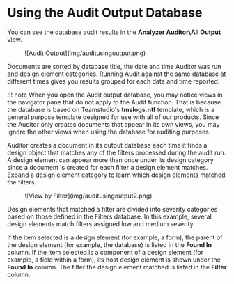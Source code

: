 # Using the Audit Output Database

You can see the database audit results in the **Analyzer Auditor\All Output** view. 
<figure markdown="1">
  ![Audit Output](img/auditusingoutput.png)
</figure>

Documents are sorted by database title, the date and time Auditor was run and design element categories. Running Audit against the same database at different times gives you results grouped for each date and time reported. 

!!! note
    When you open the Audit output database, you may notice views in the navigator pane that do not apply to the Audit function. That is because the database is based on Teamstudio's **tmslogs.ntf** template, which is a general purpose template designed for use with all of our products. Since the Auditor only creates documents that appear in its own views, you may ignore the other views when using the database for auditing purposes.

Auditor creates a document in its output database each time it finds a design object that matches any of the filters processed during the audit run. A design element can appear more than once under its design category since a document is created for each filter a design element matches. Expand a design element category to learn which design elements matched the filters. 

<figure markdown="1">
  ![View by Filter](img/auditusingoutput2.png)
</figure>
Design elements that matched a filter are divided into severity categories based on those defined in the Filters database. In this example, several design elements match filters assigned low and medium severity.

If the item selected is a design element (for example, a form), the parent of the design element (for example, the database) is listed in the **Found In** column. If the item selected is a component of a design element (for example, a field within a form), its host design element is shown under the **Found In** column. The filter the design element matched is listed in the **Filter** column.